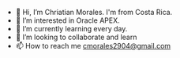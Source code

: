 - 👋 Hi, I’m Chriatian Morales. I'm from Costa Rica.
- 👀 I’m interested in Oracle APEX.
- 🌱 I’m currently learning every day.
- 💞️ I’m looking to collaborate and learn
- 📫 How to reach me cmorales2904@gmail.com

<!---
cmorales2904/cmorales2904 is a ✨ special ✨ repository because its `README.md` (this file) appears on your GitHub profile.
You can click the Preview link to take a look at your changes.
--->
